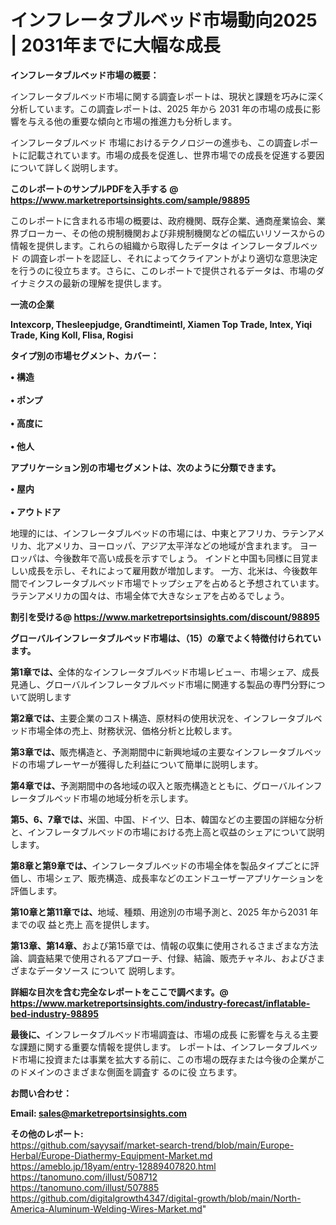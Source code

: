 # インフレータブルベッド市場動向2025 | 2031年までに大幅な成長

<strong><b>インフレータブルベッド市場の概要：</b></strong>

インフレータブルベッド市場に関する調査レポートは、現状と課題を巧みに深く分析しています。この調査レポートは、2025 年から 2031 年の市場の成長に影響を与える他の重要な傾向と市場の推進力も分析します。

インフレータブルベッド 市場におけるテクノロジーの進歩も、この調査レポートに記載されています。市場の成長を促進し、世界市場での成長を促進する要因について詳しく説明します。

<strong>このレポートのサンプルPDFを入手する @ <a href=https://www.marketreportsinsights.com/sample/98895>https://www.marketreportsinsights.com/sample/98895</a></strong>

このレポートに含まれる市場の概要は、政府機関、既存企業、通商産業協会、業界ブローカー、その他の規制機関および非規制機関などの幅広いリソースからの情報を提供します。これらの組織から取得したデータは インフレータブルベッド の調査レポートを認証し、それによってクライアントがより適切な意思決定を行うのに役立ちます。さらに、このレポートで提供されるデータは、市場のダイナミクスの最新の理解を提供します。

<strong>一流の企業</strong>

<strong><b>Intexcorp, Thesleepjudge, Grandtimeintl, Xiamen Top Trade, Intex, Yiqi Trade, King Koll, Flisa, Rogisi</b></strong>

<strong><b>タイプ別の市場セグメント、カバー：</b></strong>

<strong>• 構造<br><br>• ポンプ<br><br>• 高度に<br><br>• 他人</strong>

<strong><b>アプリケーション別の市場セグメントは、次のように分類できます。</b></strong>

<strong>• 屋内<br><br>• アウトドア</strong>

 地理的には、インフレータブルベッドの市場には、中東とアフリカ、ラテンアメリカ、北アメリカ、ヨーロッパ、アジア太平洋などの地域が含まれます。 ヨーロッパは、今後数年で高い成長を示すでしょう。 インドと中国も同様に目覚ましい成長を示し、それによって雇用数が増加します。 一方、北米は、今後数年間でインフレータブルベッド市場でトップシェアを占めると予想されています。 ラテンアメリカの国々は、市場全体で大きなシェアを占めるでしょう。

<strong>割引を受ける@ <a href=https://www.marketreportsinsights.com/discount/98895>https://www.marketreportsinsights.com/discount/98895</a></strong>

<strong><b>グローバルインフレータブルベッド市場は、（15）の章でよく特徴付けられています。</b></strong>

<strong><b>第</b></strong><strong><b>1章では、</b></strong>全体的なインフレータブルベッド市場レビュー、市場シェア、成長見通し、グローバルインフレータブルベッド市場に関連する製品の専門分野について説明します

<strong><b>第2章では、</b></strong>主要企業のコスト構造、原材料の使用状況を、インフレータブルベッド市場全体の売上、財務状況、価格分析と比較します。

<strong><b>第3章では、</b></strong>販売構造と、予測期間中に新興地域の主要なインフレータブルベッドの市場プレーヤーが獲得した利益について簡単に説明します。

<strong><b>第4章では、</b></strong>予測期間中の各地域の収入と販売構造とともに、グローバルインフレータブルベッド市場の地域分析を示します。

<strong><b>第5、6、7章では、</b></strong>米国、中国、ドイツ、日本、韓国などの主要国の詳細な分析と、インフレータブルベッドの市場における売上高と収益のシェアについて説明します。

<strong><b>第8章と第9章では、</b></strong>インフレータブルベッドの市場全体を製品タイプごとに評価し、市場シェア、販売構造、成長率などのエンドユーザーアプリケーションを評価します。

<strong><b>第10章と第11章では、</b></strong>地域、種類、用途別の市場予測と、2025 年から2031 年までの収 益と売上 高を提供します。

<strong><b>第13章、第14章、</b></strong>および第15章では、情報の収集に使用されるさまざまな方法論、調査結果で使用されるアプローチ、付録、結論、販売チャネル、およびさまざまなデータソース について 説明します。

<strong>詳細な目次を含む完全なレポートをここで調べます。@ <a href=https://www.marketreportsinsights.com/industry-forecast/inflatable-bed-industry-98895>https://www.marketreportsinsights.com/industry-forecast/inflatable-bed-industry-98895</a></strong>

<strong><b>最後に、</b></strong>インフレータブルベッド市場調査は、市場の成長 に影響を</a>与える主要な課題に関する重要な情報を提供します。 レポートは、インフレータブルベッド市場に投資または事業を拡大する前に、この市場の既存または今後の企業がこのドメインのさまざまな側面を調査す るのに役 立ちます。

<strong><b>お問い合わせ：</b></strong>

<strong>Email: </strong><a href=mailto:sales@marketreportsinsights.com><strong>sales@marketreportsinsights.com</strong></a>

<strong>その他のレポート:</strong>
<br>
<a href=https://github.com/sayysaif/market-search-trend/blob/main/Europe-Herbal/Europe-Diathermy-Equipment-Market.md>https://github.com/sayysaif/market-search-trend/blob/main/Europe-Herbal/Europe-Diathermy-Equipment-Market.md</a>
<br>
<a href=https://ameblo.jp/18yam/entry-12889407820.html>https://ameblo.jp/18yam/entry-12889407820.html</a>
<br>
<a href=https://tanomuno.com/illust/508712>https://tanomuno.com/illust/508712</a>
<br>
<a href=https://tanomuno.com/illust/507885>https://tanomuno.com/illust/507885</a>
<br>
<a href=https://github.com/digitalgrowth4347/digital-growth/blob/main/North-America-Aluminum-Welding-Wires-Market.md>https://github.com/digitalgrowth4347/digital-growth/blob/main/North-America-Aluminum-Welding-Wires-Market.md</a>"
